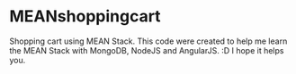 # MEANshoppingcart
Shopping cart using MEAN Stack. This code were created to help me learn the MEAN Stack with MongoDB, NodeJS and AngularJS. :D I hope it helps you.
